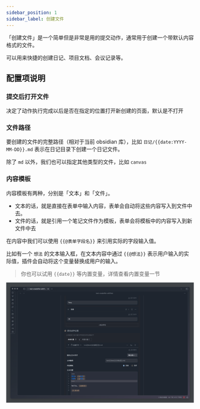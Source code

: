 ```yaml
---
sidebar_position: 1
sidebar_label: 创建文件
---
```


「创建文件」是一个简单但是非常是用的提交动作，通常用于创建一个带默认内容格式的文件。

可以用来快捷的创建日记、项目文档、会议记录等。

## 配置项说明

### 提交后打开文件

决定了动作执行完成以后是否在指定的位置打开新创建的页面，默认是不打开

### 文件路径

要创建的文件的完整路径（相对于当前 obsidian 库），比如 `日记/{{date:YYYY-MM-DD}}.md` 表示在日记目录下创建一个日记文件。

除了 `md` 以外，我们也可以指定其他类型的文件，比如 `canvas`

### 内容模板

内容模板有两种，分别是「文本」和「文件」。

- 文本的话，就是直接在表单中输入内容，表单会自动将这些内容写入到文件中去。
- 文件的话，就是引用一个笔记文件作为模板，表单会将模板中的内容写入到新文件中去

在内容中我们可以使用 `{{@表单字段名}}` 来引用实际的字段输入值。

比如有一个 `想法` 的文本输入框，在文本内容中通过 `{{@想法}}` 表示用户输入的实际值，插件会自动将这个变量替换成用户的输入。

> 你也可以试用 `{{date}}` 等内置变量，详情查看内置变量一节

![](./01_create_file/20250630150639.png)